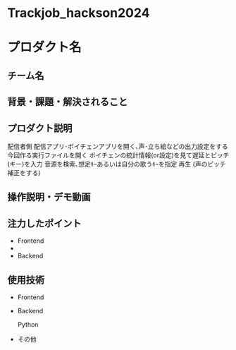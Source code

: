 # Trackjob_hackson2024

# プロダクト名


## チーム名



## 背景・課題・解決されること


## プロダクト説明
<!-- 開発したプロダクトの説明を入力してください -->
配信者側
配信アプリ･ボイチェンアプリを開く､声･立ち絵などの出力設定をする
今回作る実行ファイルを開く
ボイチェンの統計情報(or設定)を見て遅延とピッチ(キー)を入力
音源を検索､想定ｷｰあるいは自分の歌うｷｰを指定
再生
(声のピッチ補正をする)


## 操作説明・デモ動画



## 注力したポイント

- Frontend
- 
- Backend

## 使用技術
- Frontend

- Backend

  Python

- その他
